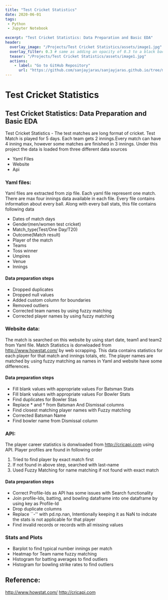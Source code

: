 ```yaml
---
title: "Test Cricket Statistics"
date: 2020-06-01
tags:
 - Python
 - Jupyter Notebook
 
excerpt: "Test Cricket Statistics: Data Preparation and Basic EDA"
header:
  overlay_image: "/Projects/Test Cricket Statistics/assets/image1.jpg"
  overlay_filter: 0.3 # same as adding an opacity of 0.3 to a black background
  teaser: "/Projects/Test Cricket Statistics/assets/image1.jpg"
  actions:
    - label: "Go to GitHub Repository"
      url: "https://github.com/sanjayjaras/sanjayjaras.github.io/tree/master/Projects/Test%20Cricket%20Statistics"
---
```





# Test Cricket Statistics
## Test Cricket Statistics: Data Preparation and Basic EDA

Test Cricket Statistics - The test matches are long format of cricket. Test Match is played for 5 days. Each team gets 2 innings.Every match can have 4 inning max, however some matches are finished in 3 innings. Under this project the data is loaded from three different data sources
  * Yaml Files
  * Website
  * Api
  
### Yaml files: 
  Yaml files are extracted from zip file. Each yaml file represent one match. There are max four innings data  available in each file. Every file contains information about every ball. Along with every ball stats, this file contains following data
* Dates of match days
* Gender(men/women test cricket)
* Match_type(Test/One Day/T20)
* Outcome(Match result)
* Player of the match
* Teams
* Toss winner
* Umpires
* Venue
* Innings

#### Data preparation steps
* Dropped duplicates
* Dropped null values
* Added custom column for boundaries
* Removed outliers
* Corrected team names by using fuzzy matching
* Corrected player names by using fuzzy matching

### Website data: 
  The match is searched on this website by using start date, team1 and team2 from Yaml file. Match Statistics is donwloaded from http://www.howstat.com/ by web scrapping. This data contains statistics for each player for that match and innings totals, etc. The player names are matched by using fuzzy matching as names in Yaml and website have some differences. 

  #### Data preparation steps
  * Fill blank values with appropriate values For Batsman Stats
  * Fill blank values with appropriate values For Bowler Stats
  * Find duplicates for Bowler Stas
  * Replace * and † from Batsman And Dismissal columns
  * Find closest matching player names with Fuzzy matching
  * Corrected Batsman Name
  * Find bowler name from Dismissal column

### API: 
  The player career statistics is donwloaded from http://cricapi.com using API. Player profiles are found in following order
  1. Tried to find player by exact match first
  2. If not found in above step, searched with last-name
  3. Used Fuzzy Matching for name matching if not found with exact match

#### Data preparation steps
  * Correct Profile-Ids as API has some issues with Search functionality
  * Join profile-Ids, batting, and bowling dataframe into one dataframe by using key as Profile-Id
  * Drop duplicate columns
  * Replace ``-'' with pd.np.nan, Intentionally keeping it as NaN to indcate the stats is not applicable for that player
  * Find invalid records or records with all missing values

### Stats and Plots
* Barplot to find typical number innings per match
* Heatmap for Team name fuzzy matching 
* Histogram for batting averages to find outliers
* Histogram for bowling strike rates to find outliers


## Reference:
http://www.howstat.com/
http://cricapi.com
